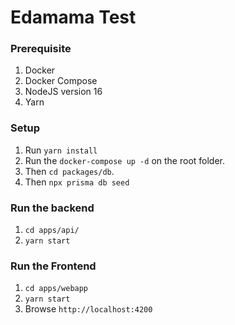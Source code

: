 # Edamama Test

### Prerequisite

1. Docker
2. Docker Compose
3. NodeJS version 16
4. Yarn

### Setup

1. Run `yarn install`
1. Run the `docker-compose up -d` on the root folder.
1. Then `cd packages/db`.
1. Then `npx prisma db seed`

### Run the backend

1. `cd apps/api/`
2. `yarn start`

### Run the Frontend

1. `cd apps/webapp`
2. `yarn start`
3. Browse `http://localhost:4200`

